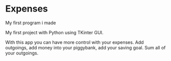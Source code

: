 # Expenses
My first program i made


My first project with Python using TKinter GUI. 

With this app you can have more control with your expenses. Add outgoings, add money into your piggybank, add your saving goal. Sum all of your outgoings.
